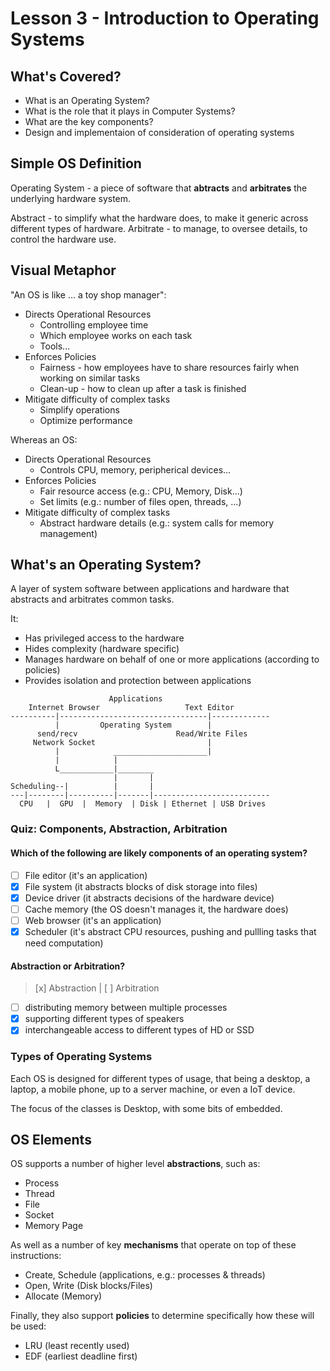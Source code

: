 # Lesson 3 - Introduction to Operating Systems

## What's Covered?

* What is an Operating System?
* What is the role that it plays in Computer Systems?
* What are the key components?
* Design and implementaion of consideration of operating systems

## Simple OS Definition

Operating System - a piece of software that **abtracts** and **arbitrates** the underlying hardware system.

Abstract - to simplify what the hardware does, to make it generic across different types of hardware.
Arbitrate - to manage, to oversee details, to control the hardware use.

## Visual Metaphor

"An OS is like ... a toy shop manager":

* Directs Operational Resources
  * Controlling employee time
  * Which employee works on each task
  * Tools...
* Enforces Policies
  * Fairness - how employees have to share resources fairly when working on similar tasks
  * Clean-up - how to clean up after a task is finished
* Mitigate difficulty of complex tasks
  * Simplify operations
  * Optimize performance

Whereas an OS:

* Directs Operational Resources
  * Controls CPU, memory, peripherical devices...
* Enforces Policies
  * Fair resource access (e.g.: CPU, Memory, Disk...)
  * Set limits (e.g.: number of files open, threads, ...)
* Mitigate difficulty of complex tasks
  * Abstract hardware details (e.g.: system calls for memory management)

## What's an Operating System?

A layer of system software between applications and hardware that abstracts and arbitrates common tasks.

It:
* Has privileged access to the hardware
* Hides complexity (hardware specific)
* Manages hardware on behalf of one or more applications (according to policies)
* Provides isolation and protection between applications

```
                      Applications
    Internet Browser                   Text Editor
----------|---------------------------------|-------------
          |         Operating System        |
      send/recv                      Read/Write Files
     Network Socket                         |
          |            _____________________|
          |            |
          L____________|________
                       |       |
Scheduling--|          |       |
---|--------|----------|-------|--------------------------
  CPU   |  GPU  |  Memory  | Disk | Ethernet | USB Drives
````

### Quiz: Components, Abstraction, Arbitration

#### Which of the following are likely components of an operating system?

- [ ] File editor   (it's an application)
- [x] File system   (it abstracts blocks of disk storage into files)
- [x] Device driver (it abstracts decisions of the hardware device)
- [ ] Cache memory  (the OS doesn't manages it, the hardware does)
- [ ] Web browser   (it's an application)
- [x] Scheduler     (it's abstract CPU resources, pushing and pullling tasks that need computation)

#### Abstraction or Arbitration?
> [x] Abstraction | [ ] Arbitration

- [ ] distributing memory between multiple processes
- [x] supporting different types of speakers
- [x] interchangeable access to different types of HD or SSD

### Types of Operating Systems

Each OS is designed for different types of usage, that being a desktop, a laptop, a mobile phone, up to a server machine, or even a IoT device.

The focus of the classes is Desktop, with some bits of embedded.

## OS Elements

OS supports a number of higher level **abstractions**, such as:
 * Process
 * Thread
 * File
 * Socket
 * Memory Page

As well as a number of key **mechanisms** that operate on top of these instructions:
 * Create, Schedule (applications, e.g.: processes & threads)
 * Open, Write (Disk blocks/Files)
 * Allocate (Memory)

Finally, they also support **policies** to determine specifically how these will be used:
 * LRU (least recently used)
 * EDF (earliest deadline first)
